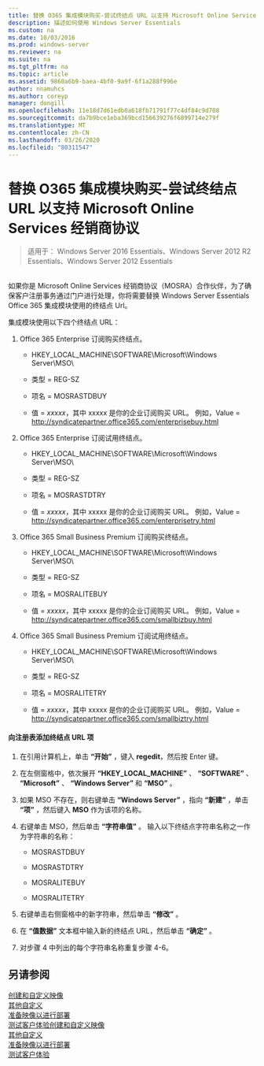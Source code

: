 ```yaml
---
title: 替换 O365 集成模块购买-尝试终结点 URL 以支持 Microsoft Online Services 经销商协议
description: 描述如何使用 Windows Server Essentials
ms.custom: na
ms.date: 10/03/2016
ms.prod: windows-server
ms.reviewer: na
ms.suite: na
ms.tgt_pltfrm: na
ms.topic: article
ms.assetid: 9860a6b9-baea-4bf0-9a9f-6f1a288f996e
author: nnamuhcs
ms.author: coreyp
manager: dongill
ms.openlocfilehash: 11e18d7d61edb0a618fb71791f77c4df84c9d708
ms.sourcegitcommit: da7b9bce1eba369bcd156639276f6899714e279f
ms.translationtype: MT
ms.contentlocale: zh-CN
ms.lasthandoff: 03/26/2020
ms.locfileid: "80311547"
---
```

# <a name="replace-o365-integration-module-buy-try-endpoint-url-in-support-of-microsoft-online-service-reseller-agreement"></a>替换 O365 集成模块购买-尝试终结点 URL 以支持 Microsoft Online Services 经销商协议

>适用于： Windows Server 2016 Essentials、Windows Server 2012 R2 Essentials、Windows Server 2012 Essentials

##  <a name="BKMK_O365"></a>   
 如果你是 Microsoft Online Services 经销商协议（MOSRA）合作伙伴，为了确保客户注册事务通过门户进行处理，你将需要替换 Windows Server Essentials Office 365 集成模块使用的终结点 Url。  
  
 集成模块使用以下四个终结点 URL：  
  
1.  Office 365 Enterprise 订阅购买终结点。  
  
    -   HKEY_LOCAL_MACHINE\SOFTWARE\Microsoft\Windows Server\MSO\  
  
    -   类型 = REG-SZ  
  
    -   项名 = MOSRASTDBUY  
  
    -   值 = *xxxxx*，其中 xxxxx 是你的企业订阅购买 URL。 例如，Value = http://syndicatepartner.office365.com/enterprisebuy.html  
  
2.  Office 365 Enterprise 订阅试用终结点。  
  
    -   HKEY_LOCAL_MACHINE\SOFTWARE\Microsoft\Windows Server\MSO\  
  
    -   类型 = REG-SZ  
  
    -   项名 = MOSRASTDTRY  
  
    -   值 = *xxxxx*，其中 xxxxx 是你的企业订阅购买 URL。 例如，Value = http://syndicatepartner.office365.com/enterprisetry.html  
  
3.  Office 365 Small Business Premium 订阅购买终结点。  
  
    -   HKEY_LOCAL_MACHINE\SOFTWARE\Microsoft\Windows Server\MSO\  
  
    -   类型 = REG-SZ  
  
    -   项名 = MOSRALITEBUY  
  
    -   值 = *xxxxx*，其中 xxxxx 是你的企业订阅购买 URL。 例如，Value = http://syndicatepartner.office365.com/smallbizbuy.html  
  
4.  Office 365 Small Business Premium 订阅试用终结点。  
  
    -   HKEY_LOCAL_MACHINE\SOFTWARE\Microsoft\Windows Server\MSO\  
  
    -   类型 = REG-SZ  
  
    -   项名 = MOSRALITETRY  
  
    -   值 = *xxxxx*，其中 xxxxx 是你的企业订阅购买 URL。 例如，Value = http://syndicatepartner.office365.com/smallbiztry.html  
  
#### <a name="to-add-an-endpoint-url-key-to-the-registry"></a>向注册表添加终结点 URL 项  
  
1.  在引用计算机上，单击 **“开始”** ，键入 **regedit**，然后按 Enter 键。  
  
2.  在左侧窗格中，依次展开 **“HKEY_LOCAL_MACHINE”** 、 **“SOFTWARE”** 、 **“Microsoft”** 、 **“Windows Server”** 和 **“MSO”** 。  
  
3.  如果 MSO 不存在，则右键单击 **“Windows Server”** ，指向 **“新建”** ，单击 **“项”** ，然后键入 **MSO** 作为该项的名称。  
  
4.  右键单击 MSO，然后单击 **“字符串值”** 。 输入以下终结点字符串名称之一作为字符串的名称：  
  
    -   MOSRASTDBUY  
  
    -   MOSRASTDTRY  
  
    -   MOSRALITEBUY  
  
    -   MOSRALITETRY  
  
5.  右键单击右侧窗格中的新字符串，然后单击 **“修改”** 。  
  
6.  在 **“值数据”** 文本框中输入新的终结点 URL，然后单击 **“确定”** 。  
  
7.  对步骤 4 中列出的每个字符串名称重复步骤 4-6。  
  
## <a name="see-also"></a>另请参阅  

 [创建和自定义映像](Creating-and-Customizing-the-Image.md)   
 [其他自定义](Additional-Customizations.md)   
 [准备映像以进行部署](Preparing-the-Image-for-Deployment.md)   
 [测试客户体验](Testing-the-Customer-Experience.md)[创建和自定义映像](../install/Creating-and-Customizing-the-Image.md)   
 [其他自定义](../install/Additional-Customizations.md)   
 [准备映像以进行部署](../install/Preparing-the-Image-for-Deployment.md)   
 [测试客户体验](../install/Testing-the-Customer-Experience.md)

